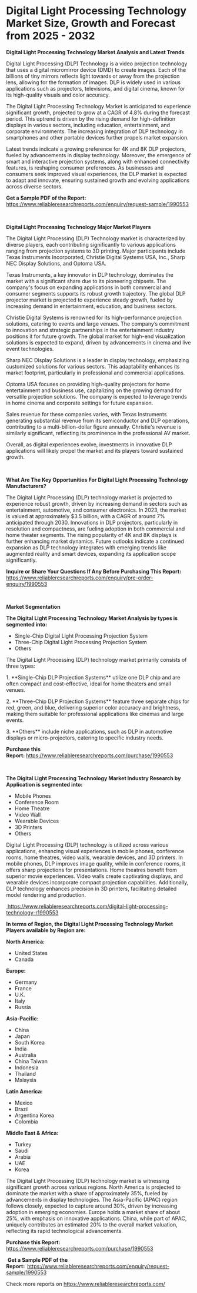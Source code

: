 <p><h1>Digital Light Processing Technology Market Size, Growth and Forecast from 2025 - 2032</h1></p><p><strong>Digital Light Processing Technology Market Analysis and Latest Trends</strong></p>
<p><p>Digital Light Processing (DLP) Technology is a video projection technology that uses a digital micromirror device (DMD) to create images. Each of the billions of tiny mirrors reflects light towards or away from the projection lens, allowing for the formation of images. DLP is widely used in various applications such as projectors, televisions, and digital cinema, known for its high-quality visuals and color accuracy.</p><p>The Digital Light Processing Technology Market is anticipated to experience significant growth, projected to grow at a CAGR of 4.8% during the forecast period. This uptrend is driven by the rising demand for high-definition displays in various sectors, including education, entertainment, and corporate environments. The increasing integration of DLP technology in smartphones and other portable devices further propels market expansion.</p><p>Latest trends indicate a growing preference for 4K and 8K DLP projectors, fueled by advancements in display technology. Moreover, the emergence of smart and interactive projection systems, along with enhanced connectivity features, is reshaping consumer preferences. As businesses and consumers seek improved visual experiences, the DLP market is expected to adapt and innovate, ensuring sustained growth and evolving applications across diverse sectors.</p></p>
<p><strong>Get a Sample PDF of the Report:&nbsp;</strong> <a href="https://www.reliableresearchreports.com/enquiry/request-sample/1990553?utm_campaign=3313&utm_medium=2&utm_source=Github&utm_content=ia&utm_term=10032025&utm_id=digital-light-processing-technology">https://www.reliableresearchreports.com/enquiry/request-sample/1990553</a></p>
<p>&nbsp;</p>
<p><strong>Digital Light Processing Technology Major Market Players</strong></p>
<p><p>The Digital Light Processing (DLP) Technology market is characterized by diverse players, each contributing significantly to various applications ranging from projection systems to 3D printing. Major participants include Texas Instruments Incorporated, Christie Digital Systems USA, Inc., Sharp NEC Display Solutions, and Optoma USA.</p><p>Texas Instruments, a key innovator in DLP technology, dominates the market with a significant share due to its pioneering chipsets. The company's focus on expanding applications in both commercial and consumer segments supports its robust growth trajectory. The global DLP projector market is projected to experience steady growth, fueled by increasing demand in entertainment, education, and business sectors.</p><p>Christie Digital Systems is renowned for its high-performance projection solutions, catering to events and large venues. The company’s commitment to innovation and strategic partnerships in the entertainment industry positions it for future growth. The global market for high-end visualization solutions is expected to expand, driven by advancements in cinema and live event technologies.</p><p>Sharp NEC Display Solutions is a leader in display technology, emphasizing customized solutions for various sectors. This adaptability enhances its market footprint, particularly in professional and commercial applications.</p><p>Optoma USA focuses on providing high-quality projectors for home entertainment and business use, capitalizing on the growing demand for versatile projection solutions. The company is expected to leverage trends in home cinema and corporate settings for future expansion.</p><p>Sales revenue for these companies varies, with Texas Instruments generating substantial revenue from its semiconductor and DLP operations, contributing to a multi-billion-dollar figure annually. Christie's revenue is similarly significant, reflecting its prominence in the professional AV market.</p><p>Overall, as digital experiences evolve, investments in innovative DLP applications will likely propel the market and its players toward sustained growth.</p></p>
<p>&nbsp;</p>
<p><strong>What Are The Key Opportunities For Digital Light Processing Technology Manufacturers?</strong></p>
<p><p>The Digital Light Processing (DLP) technology market is projected to experience robust growth, driven by increasing demand in sectors such as entertainment, automotive, and consumer electronics. In 2023, the market is valued at approximately $3.5 billion, with a CAGR of around 7% anticipated through 2030. Innovations in DLP projectors, particularly in resolution and compactness, are fueling adoption in both commercial and home theater segments. The rising popularity of 4K and 8K displays is further enhancing market dynamics. Future outlooks indicate a continued expansion as DLP technology integrates with emerging trends like augmented reality and smart devices, expanding its application scope significantly.</p></p>
<p><strong>Inquire or Share Your Questions If Any Before Purchasing This Report:</strong> <a href="https://www.reliableresearchreports.com/enquiry/pre-order-enquiry/1990553?utm_campaign=3313&utm_medium=2&utm_source=Github&utm_content=ia&utm_term=10032025&utm_id=digital-light-processing-technology">https://www.reliableresearchreports.com/enquiry/pre-order-enquiry/1990553</a></p>
<p>&nbsp;</p>
<p><strong>Market Segmentation</strong></p>
<p><strong>The Digital Light Processing Technology Market Analysis by types is segmented into:</strong></p>
<p><ul><li>Single-Chip Digital Light Processing Projection System</li><li>Three-Chip Digital Light Processing Projection System</li><li>Others</li></ul></p>
<p><p>The Digital Light Processing (DLP) technology market primarily consists of three types: </p><p>1. **Single-Chip DLP Projection Systems** utilize one DLP chip and are often compact and cost-effective, ideal for home theaters and small venues. </p><p>2. **Three-Chip DLP Projection Systems** feature three separate chips for red, green, and blue, delivering superior color accuracy and brightness, making them suitable for professional applications like cinemas and large events.</p><p>3. **Others** include niche applications, such as DLP in automotive displays or micro-projectors, catering to specific industry needs.</p></p>
<p><strong>Purchase this Report:&nbsp;</strong><a href="https://www.reliableresearchreports.com/purchase/1990553?utm_campaign=3313&utm_medium=2&utm_source=Github&utm_content=ia&utm_term=10032025&utm_id=digital-light-processing-technology">https://www.reliableresearchreports.com/purchase/1990553</a></p>
<p>&nbsp;</p>
<p><strong>The Digital Light Processing Technology Market Industry Research by Application is segmented into:</strong></p>
<p><ul><li>Mobile Phones</li><li>Conference Room</li><li>Home Theatre</li><li>Video Wall</li><li>Wearable Devices</li><li>3D Printers</li><li>Others</li></ul></p>
<p><p>Digital Light Processing (DLP) technology is utilized across various applications, enhancing visual experiences in mobile phones, conference rooms, home theatres, video walls, wearable devices, and 3D printers. In mobile phones, DLP improves image quality, while in conference rooms, it offers sharp projections for presentations. Home theatres benefit from superior movie experiences. Video walls create captivating displays, and wearable devices incorporate compact projection capabilities. Additionally, DLP technology enhances precision in 3D printers, facilitating detailed model rendering and production.</p></p>
<p><a href="https://www.reliableresearchreports.com/digital-light-processing-technology-r1990553?utm_campaign=3313&utm_medium=2&utm_source=Github&utm_content=ia&utm_term=10032025&utm_id=digital-light-processing-technology">&nbsp;https://www.reliableresearchreports.com/digital-light-processing-technology-r1990553</a></p>
<p><strong>In terms of Region, the Digital Light Processing Technology Market Players available by Region are:</strong></p>
<p>
    <p> <strong> North America: </strong>
        <ul>
            <li>United States</li>
            <li>Canada</li>
        </ul>
        </p> 
    <p> <strong> Europe: </strong>
        <ul>
            <li>Germany</li>
            <li>France</li>
            <li>U.K.</li>
            <li>Italy</li>
            <li>Russia</li>
        </ul>
        </p> 
    <p> <strong> Asia-Pacific: </strong>
        <ul>
            <li>China</li>
            <li>Japan</li>
            <li>South Korea</li>
            <li>India</li>
            <li>Australia</li>
            <li>China Taiwan</li>
            <li>Indonesia</li>
            <li>Thailand</li>
            <li>Malaysia</li>
        </ul>
        </p> 
    <p> <strong> Latin America: </strong>
        <ul>
            <li>Mexico</li>
            <li>Brazil</li>
            <li>Argentina Korea</li>
            <li>Colombia</li>
        </ul>
        </p> 
    <p> <strong> Middle East & Africa: </strong>
        <ul>
            <li>Turkey</li>
            <li>Saudi</li>
            <li>Arabia</li>
            <li>UAE</li>
            <li>Korea</li>
        </ul>
    </p>
    </p>
<p><p>The Digital Light Processing (DLP) technology market is witnessing significant growth across various regions. North America is projected to dominate the market with a share of approximately 35%, fueled by advancements in display technologies. The Asia-Pacific (APAC) region follows closely, expected to capture around 30%, driven by increasing adoption in emerging economies. Europe holds a market share of about 25%, with emphasis on innovative applications. China, while part of APAC, uniquely contributes an estimated 20% to the overall market valuation, reflecting its rapid technological advancements.</p></p>
<p><strong>Purchase this Report: </strong><a href="https://www.reliableresearchreports.com/purchase/1990553?utm_campaign=3313&utm_medium=2&utm_source=Github&utm_content=ia&utm_term=10032025&utm_id=digital-light-processing-technology">https://www.reliableresearchreports.com/purchase/1990553</a></p>
<p>&nbsp;<strong>Get a Sample PDF of the Report:&nbsp;&nbsp;</strong><a href="https://www.reliableresearchreports.com/enquiry/request-sample/1990553?utm_campaign=3313&utm_medium=2&utm_source=Github&utm_content=ia&utm_term=10032025&utm_id=digital-light-processing-technology">https://www.reliableresearchreports.com/enquiry/request-sample/1990553</a></p>
<p><strong></strong></p>
<p>Check more reports on <a href="https://www.reliableresearchreports.com/?utm_campaign=3313&utm_medium=2&utm_source=Github&utm_content=ia&utm_term=10032025&utm_id=digital-light-processing-technology">https://www.reliableresearchreports.com/</a></p>